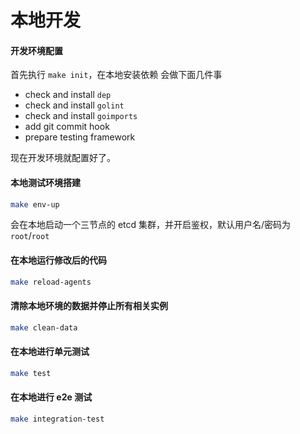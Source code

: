 # 本地开发

#### 开发环境配置
首先执行 `make init`，在本地安装依赖
会做下面几件事
- check and install `dep`
- check and install `golint`
- check and install `goimports`
- add git commit hook
- prepare testing framework

现在开发环境就配置好了。

#### 本地测试环境搭建

```bash
make env-up
```

会在本地启动一个三节点的 etcd 集群，并开启鉴权，默认用户名/密码为 `root`/`root`

#### 在本地运行修改后的代码
```bash
make reload-agents
```

#### 清除本地环境的数据并停止所有相关实例
```bash
make clean-data
```

#### 在本地进行单元测试
```bash
make test
```

#### 在本地进行 e2e 测试
```bash
make integration-test
```